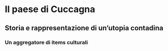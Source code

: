 # Il paese di Cuccagna
## Storia e rappresentazione di un’utopia contadina
### Un aggregatore di items culturali
